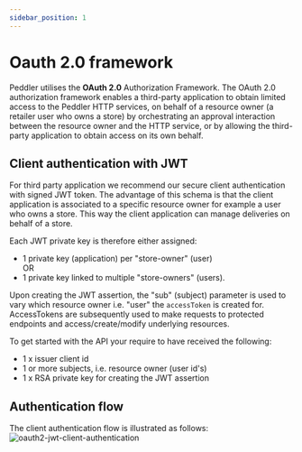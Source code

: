 ```yaml
---
sidebar_position: 1
---
```


# Oauth 2.0 framework
Peddler utilises the **OAuth 2.0** Authorization Framework. The OAuth 2.0 authorization framework enables a third-party application to obtain limited access to the Peddler HTTP services,
on behalf of a resource owner (a retailer user who owns a store) by orchestrating an approval interaction between the resource owner and the HTTP service,
or by allowing the third-party application to obtain access on its own behalf.

## Client authentication with JWT
For third party application we recommend our secure client authentication with signed JWT token.
The advantage of this schema is that the client application is associated to a specific resource owner for example a user who owns a store. 
This way the client application can manage deliveries on behalf of a store. 

Each JWT private key is therefore either assigned:
- 1 private key (application) per "store-owner" (user)  
    OR
- 1 private key linked to multiple "store-owners" (users). 

Upon creating the JWT assertion, the "sub" (subject) parameter is used to vary which resource owner i.e. "user" the `accessToken` is created for.
AccessTokens are subsequently used to make requests to protected endpoints and access/create/modify underlying resources.

To get started with the API your require to have received the following:
 - 1 x issuer client id
 - 1 or more subjects, i.e. resource owner (user id's)
 - 1 x RSA private key for creating the JWT assertion

## Authentication flow

The client authentication flow is illustrated as follows:
![oauth2-jwt-client-authentication](https://gist.githubusercontent.com/Abinashbunty/ad23b81707f99157209f8121f598c641/raw/ddfd2fca18b499be5a45afc677c3f3f8408830f6/oauth2-jwt-authorization-grant.png)
